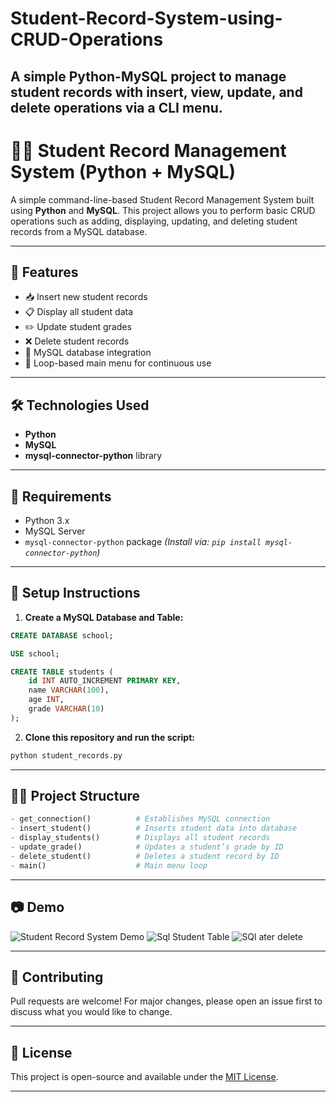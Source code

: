 # Student-Record-System-using-CRUD-Operations
A simple Python-MySQL project to manage student records with insert, view, update, and delete operations via a CLI menu.   
---

# 🧑‍🎓 Student Record Management System (Python + MySQL)

A simple command-line-based Student Record Management System built using **Python** and **MySQL**. This project allows you to perform basic CRUD operations such as adding, displaying, updating, and deleting student records from a MySQL database.

---

## 📌 Features

* 📥 Insert new student records
* 📋 Display all student data
* ✏️ Update student grades
* ❌ Delete student records
* 💾 MySQL database integration
* 🔁 Loop-based main menu for continuous use

---

## 🛠️ Technologies Used

* **Python**
* **MySQL**
* **mysql-connector-python** library

---

## 🧾 Requirements

* Python 3.x
* MySQL Server
* `mysql-connector-python` package
  *(Install via: `pip install mysql-connector-python`)*

---

## 🔧 Setup Instructions

1. **Create a MySQL Database and Table:**

```sql
CREATE DATABASE school;

USE school;

CREATE TABLE students (
    id INT AUTO_INCREMENT PRIMARY KEY,
    name VARCHAR(100),
    age INT,
    grade VARCHAR(10)
);
```

2. **Clone this repository and run the script:**

```bash
python student_records.py
```

---

## 🧑‍💻 Project Structure

```python
- get_connection()          # Establishes MySQL connection
- insert_student()          # Inserts student data into database
- display_students()        # Displays all student records
- update_grade()            # Updates a student’s grade by ID
- delete_student()          # Deletes a student record by ID
- main()                    # Main menu loop
```

---

## 📷 Demo

![Student Record System Demo](https://via.placeholder.com/700x300?text=Console+Demo+of+Student+Record+System)
![Sql Student Table](https://github.com/user-attachments/assets/7d4aa8cd-7a00-41f8-b1c3-d28bf7ad7e84)
![SQl ater delete](https://github.com/user-attachments/assets/9f3c2518-7fd7-43e4-85f1-599962bbb749)

---

## 🤝 Contributing

Pull requests are welcome! For major changes, please open an issue first to discuss what you would like to change.

---

## 📜 License

This project is open-source and available under the [MIT License](LICENSE).

---
